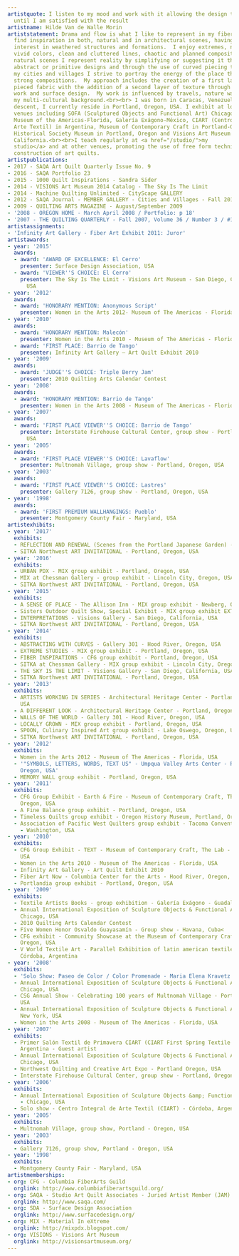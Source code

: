 ```yaml
---
artistquote: I listen to my mood and work with it allowing the design to evolve spontaneously
  until I am satisfied with the result
artistname: Hilde Van de Walle Morin
artiststatement: Drama and flow is what I like to represent in my fiber work.  I
  find inspiration in both, natural and in architectural scenes, having a particular
  interest in weathered structures and formations.  I enjoy extremes, neutral and
  vivid colors, clean and cluttered lines, chaotic and planned compositions.  In my
  natural scenes I represent reality by simplifying or suggesting it through either
  abstract or primitive designs and through the use of curved piecing techniques.  In
  my cities and villages I strive to portray the energy of the place through the use
  strong compositions.  My approach includes the creation of a first layer of improvised
  pieced fabric with the addition of a second layer of texture through extensive thread
  work and surface design.  My work is influenced by travels, nature walks and by
  my multi-cultural background.<br><br> I was born in Caracas, Venezuela. Of Belgian
  descent, I currently reside in Portland, Oregon, USA. I exhibit at local and international
  venues including SOFA (Sculptured Objects and Functional Art) Chicago and New York,
  Museum of the Americas-Florida, Galería Exágono-México, CIART (Centro Integral de
  Arte Textil) in Argentina, Museum of Contemporary Craft in Portland-Oregon, Oregon
  Historical Society Museum in Portland, Oregon and Visions Art Museum in San Diego,
  California.<br><br>I teach regularly at <a href="/studio/">my
  studio</a> and at other venues, promoting the use of free form techniques in the
  construction of art quilts.
artistpublications:
- 2017 - SAQA Art Quilt Quarterly Issue No. 9
- 2016 - SAQA Portfolio 23
- 2015 - 1000 Quilt Inspirations - Sandra Sider
- 2014 - VISIONS Art Museum 2014 Catalog - The Sky Is The Limit
- 2014 - Machine Quilting Unlimited - CityScape GALLERY
- 2012 - SAQA Journal - MEMBER GALLERY - Cities and Villages - Fall 2012
- 2009 - QUILTING ARTS MAGAZINE - August/September 2009
- '2008 - OREGON HOME - March April 2008 / Portfolio: p 18'
- '2007 - THE QUILTING QUARTERLY - Fall 2007, Volume 36 / Number 3 / #139 pp 26-27'
artistassignments:
- 'Infinity Art Gallery - Fiber Art Exhibit 2011: Juror'
artistawards:
- year: '2015'
  awards:
  - award: 'AWARD OF EXCELLENCE: El Cerro'
    presenter: Surface Design Association, USA
  - award: 'VIEWER''S CHOICE: El Cerro'
    presenter: The Sky Is The Limit - Visions Art Museum - San Diego, California,
      USA
- year: '2012'
  awards:
  - award: 'HONORARY MENTION: Anonymous Script'
    presenter: Women in the Arts 2012- Museum of The Americas - Florida, USA
- year: '2010'
  awards:
  - award: 'HONORARY MENTION: Malecón'
    presenter: Women in the Arts 2010 - Museum of The Americas - Florida, USA
  - award: 'FIRST PLACE: Barrio de Tango'
    presenter: Infinity Art Gallery – Art Quilt Exhibit 2010
- year: '2009'
  awards:
  - award: 'JUDGE''S CHOICE: Triple Berry Jam'
    presenter: 2010 Quilting Arts Calendar Contest
- year: '2008'
  awards:
  - award: 'HONORARY MENTION: Barrio de Tango'
    presenter: Women in the Arts 2008 - Museum of The Americas - Florida, USA
- year: '2007'
  awards:
  - award: 'FIRST PLACE VIEWER''S CHOICE: Barrio de Tango'
    presenter: Interstate Firehouse Cultural Center, group show - Portland, Oregon,
      USA
- year: '2005'
  awards:
  - award: 'FIRST PLACE VIEWER''S CHOICE: Lavaflow'
    presenter: Multnomah Village, group show - Portland, Oregon, USA
- year: '2003'
  awards:
  - award: 'FIRST PLACE VIEWER''S CHOICE: Lastres'
    presenter: Gallery 7126, group show - Portland, Oregon, USA
- year: '1998'
  awards:
  - award: 'FIRST PREMIUM WALLHANGINGS: Pueblo'
    presenter: Montgomery County Fair - Maryland, USA
artistexhibits:
- year: '2017'
  exhibits:
  - REFLECTION AND RENEWAL (Scenes from the Portland Japanese Garden) - MIX group exhibit - Portland, Oregon, USA
  - SITKA Northwest ART INVITATIONAL - Portland, Oregon, USA
- year: '2016'
  exhibits:
  - URBAN PDX - MIX group exhibit - Portland, Oregon, USA
  - MIX at Chessman Gallery - group exhibit - Lincoln City, Oregon, USA
  - SITKA Northwest ART INVITATIONAL - Portland, Oregon, USA
- year: '2015'
  exhibits:
  - A SENSE OF PLACE - The Allison Inn - MIX group exhibit - Newberg, Oregon, USA
  - Sisters Outdoor Quilt Show, Special Exhibit - MIX group exhibit EXTREME STUDIES - Sisters, Oregon, USA
  - INTERPRETATIONS - Visions Gallery - San Diego, California, USA
  - SITKA Northwest ART INVITATIONAL - Portland, Oregon, USA
- year: '2014'
  exhibits:
  - ABSTRACTING WITH CURVES - Gallery 301 - Hood River, Oregon, USA
  - EXTREME STUDIES - MIX group exhibit - Portland, Oregon, USA
  - FIBER INSPIRATIONS - CFG group exhibit - Portland, Oregon, USA
  - SITKA at Chessman Gallery - MIX group exhibit - Lincoln City, Oregon, USA
  - THE SKY IS THE LIMIT - Visions Gallery - San Diego, California, USA
  - SITKA Northwest ART INVITATIONAL - Portland, Oregon, USA
- year: '2013'
  exhibits:
  - ARTISTS WORKING IN SERIES - Architectural Heritage Center - Portland, Oregon,
    USA
  - A DIFFERENT LOOK - Architectural Heritage Center - Portland, Oregon, USA
  - WALLS OF THE WORLD - Gallery 301 - Hood River, Oregon, USA
  - LOCALLY GROWN - MIX group exhibit - Portland, Oregon, USA
  - SPOON, Culinary Inspired Art group exhibit - Lake Oswego, Oregon, USA
  - SITKA Northwest ART INVITATIONAL - Portland, Oregon, USA
- year: '2012'
  exhibits:
  - Women in the Arts 2012 - Museum of The Americas - Florida, USA
  - '"SYMBOLS, LETTERS, WORDS, TEXT US" - Umpqua Valley Arts Center - Roseburg,
    Oregon, USA'
  - MEMORY WALL group exhibit - Portland, Oregon, USA
- year: '2011'
  exhibits:
  - CFG Group Exhibit - Earth & Fire - Museum of Contemporary Craft, The Lab - Portland,
    Oregon, USA
  - A Fine Balance group exhibit - Portland, Oregon, USA
  - Timeless Quilts group exhibit - Oregon History Museum, Portland, Oregon, USA
  - Association of Pacific West Quilters group exhibit - Tacoma Convention Center
    - Washington, USA
- year: '2010'
  exhibits:
  - CFG Group Exhibit - TEXT - Museum of Contemporary Craft, The Lab - Portland, Oregon,
    USA
  - Women in the Arts 2010 - Museum of The Americas - Florida, USA
  - Infinity Art Gallery - Art Quilt Exhibit 2010
  - Fiber Art Now - Columbia Center for the Arts - Hood River, Oregon, USA
  - Portlandia group exhibit - Portland, Oregon, USA
- year: '2009'
  exhibits:
  - Textile Artists Books - group exhibition - Galería Exágono - Guadalajara, México
  - Annual International Exposition of Sculpture Objects & Functional Art (SOFA) -
    Chicago, USA
  - 2010 Quilting Arts Calendar Contest
  - Five Women Honor Osvaldo Guayasamín - Group show - Havana, Cuba<
  - CFG exhibit - Community Showcase at the Museum of Contemporary Craft - Portland,
    Oregon, USA
  - V World Textile Art - Parallel Exhibition of latin american textile artists -
    Córdoba, Argentina
- year: '2008'
  exhibits:
  - 'Solo Show: Paseo de Color / Color Promenade - Maria Elena Kravetz Gallery, Argentina'
  - Annual International Exposition of Sculpture Objects & Functional Art (SOFA) -
    Chicago, USA
  - CSG Annual Show - Celebrating 100 years of Multnomah Village - Portland, Oregon,
    USA
  - Annual International Exposition of Sculpture Objects & Functional Art (SOFA) -
    New York, USA
  - Women in the Arts 2008 - Museum of The Americas - Florida, USA
- year: '2007'
  exhibits:
  - Primer Salón Textil de Primavera CIART (CIART First Spring Textile Gallery), Córdoba,
    Argentina - Guest artist
  - Annual International Exposition of Sculpture Objects & Functional Art (SOFA) -
    Chicago, USA
  - Northwest Quilting and Creative Art Expo - Portland Oregon, USA
  - Interstate Firehouse Cultural Center, group show - Portland, Oregon, USA
- year: '2006'
  exhibits:
  - Annual International Exposition of Sculpture Objects &amp; Functional Art (SOFA)
    - Chicago, USA
  - Solo show - Centro Integral de Arte Textil (CIART) - Córdoba, Argentina
- year: '2005'
  exhibits:
  - Multnomah Village, group show, Portland - Oregon, USA
- year: '2003'
  exhibits:
  - Gallery 7126, group show, Portland - Oregon, USA
- year: '1998'
  exhibits:
  - Montgomery County Fair - Maryland, USA
artistmemberships:
- org: CFG - Columbia FiberArts Guild
  orglink: http://www.columbiafiberartsguild.org/
- org: SAQA - Studio Art Quilt Associates - Juried Artist Member (JAM)
  orglink: http://www.saqa.com/
- org: SDA - Surface Design Association
  orglink: http://www.surfacedesign.org/
- org: MIX - Material In eXtreme
  orglink: http://mixpdx.blogspot.com/
- org: VISIONS - Visions Art Museum
  orglink: http://visionsartmuseum.org/
---
```

